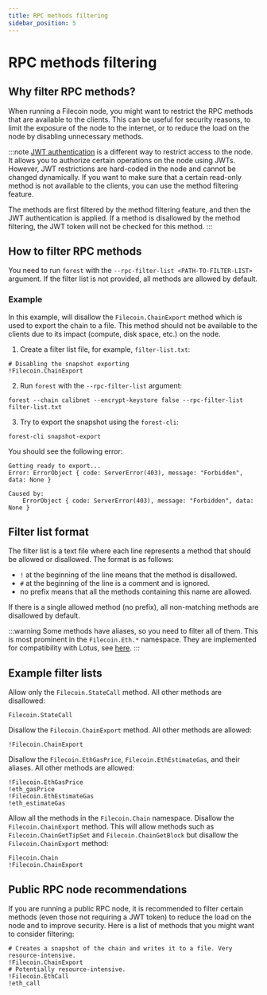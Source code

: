 ```yaml
---
title: RPC methods filtering
sidebar_position: 5
---
```


# RPC methods filtering

## Why filter RPC methods?

When running a Filecoin node, you might want to restrict the RPC methods that are available to the clients. This can be useful for security reasons, to limit the exposure of the node to the internet, or to reduce the load on the node by disabling unnecessary methods.

:::note
[JWT authentication](../knowledge_base/jwt_handling.md) is a different way to restrict access to the node. It allows you to authorize certain operations on the node using JWTs. However, JWT restrictions are hard-coded in the node and cannot be changed dynamically. If you want to make sure that a certain read-only method is not available to the clients, you can use the method filtering feature.

The methods are first filtered by the method filtering feature, and then the JWT authentication is applied. If a method is disallowed by the method filtering, the JWT token will not be checked for this method.
:::

## How to filter RPC methods

You need to run `forest` with the `--rpc-filter-list <PATH-TO-FILTER-LIST>` argument. If the filter list is not provided, all methods are allowed by default.

### Example

In this example, will disallow the `Filecoin.ChainExport` method which is used to export the chain to a file. This method should not be available to the clients due to its impact (compute, disk space, etc.) on the node.

1. Create a filter list file, for example, `filter-list.txt`:

```plaintext
# Disabling the snapshot exporting
!Filecoin.ChainExport
```

2. Run `forest` with the `--rpc-filter-list` argument:

```shell
forest --chain calibnet --encrypt-keystore false --rpc-filter-list filter-list.txt
```

3. Try to export the snapshot using the `forest-cli`:

```shell
forest-cli snapshot-export
```

You should see the following error:

```console
Getting ready to export...
Error: ErrorObject { code: ServerError(403), message: "Forbidden", data: None }

Caused by:
    ErrorObject { code: ServerError(403), message: "Forbidden", data: None }
```

## Filter list format

The filter list is a text file where each line represents a method that should be allowed or disallowed. The format is as follows:

- `!` at the beginning of the line means that the method is disallowed.
- `#` at the beginning of the line is a comment and is ignored.
- no prefix means that all the methods containing this name are allowed.

If there is a single allowed method (no prefix), all non-matching methods are disallowed by default.

:::warning
Some methods have aliases, so you need to filter all of them. This is most prominent in the `Filecoin.Eth.*` namespace. They are implemented for compatibility with Lotus, see [here](https://github.com/filecoin-project/lotus/blob/a9718c841e1fced8afc6e9fee2db2a2b565acc42/api/eth_aliases.go).
:::

## Example filter lists

Allow only the `Filecoin.StateCall` method. All other methods are disallowed:

```plaintext
Filecoin.StateCall
```

Disallow the `Filecoin.ChainExport` method. All other methods are allowed:

```plaintext
!Filecoin.ChainExport
```

Disallow the `Filecoin.EthGasPrice`, `Filecoin.EthEstimateGas`, and their aliases. All other methods are allowed:

```plaintext
!Filecoin.EthGasPrice
!eth_gasPrice
!Filecoin.EthEstimateGas
!eth_estimateGas
```

Allow all the methods in the `Filecoin.Chain` namespace. Disallow the `Filecoin.ChainExport` method. This will allow methods such as `Filecoin.ChainGetTipSet` and `Filecoin.ChainGetBlock` but disallow the `Filecoin.ChainExport` method:

```plaintext
Filecoin.Chain
!Filecoin.ChainExport
```

## Public RPC node recommendations

If you are running a public RPC node, it is recommended to filter certain methods (even those not requiring a JWT token) to reduce the load on the node and to improve security. Here is a list of methods that you might want to consider filtering:

```plaintext
# Creates a snapshot of the chain and writes it to a file. Very resource-intensive.
!Filecoin.ChainExport
# Potentially resource-intensive.
!Filecoin.EthCall
!eth_call
```
